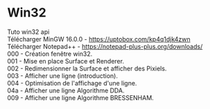 # Win32
Tuto win32 api<br>
Télécharger MinGW 16.0.0 - https://uptobox.com/kp4q1djk4zwn <br>
Télécharger Notepad++ - https://notepad-plus-plus.org/downloads/<br>
000 - Création fenêtre win32. <br>
001 - Mise en place Surface et Renderer. <br>
002 - Redimensionner la Surface et afficher des Pixiels. <br>
003 - Afficher une ligne (introduction). <br>
004 - Optimisation de l'affichage d'une ligne. <br>
04a - Afficher une ligne Algorithme DDA. <br>
009 - Afficher une ligne Algorithme BRESSENHAM. <br>
